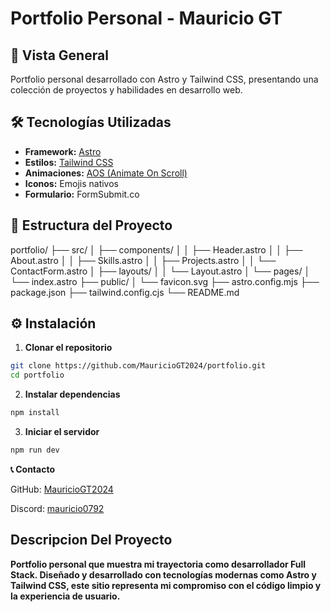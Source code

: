 # Portfolio Personal - Mauricio GT

## 🚀 Vista General

Portfolio personal desarrollado con Astro y Tailwind CSS, presentando una colección de proyectos y habilidades en desarrollo web.

## 🛠️ Tecnologías Utilizadas

- **Framework:** [Astro](https://astro.build/)
- **Estilos:** [Tailwind CSS](https://tailwindcss.com/)
- **Animaciones:** [AOS (Animate On Scroll)](https://michalsnik.github.io/aos/)
- **Iconos:** Emojis nativos
- **Formulario:** FormSubmit.co

## 📂 Estructura del Proyecto

portfolio/
├── src/
│ ├── components/
│ │ ├── Header.astro
│ │ ├── About.astro
│ │ ├── Skills.astro
│ │ ├── Projects.astro
│ │ └── ContactForm.astro
│ ├── layouts/
│ │ └── Layout.astro
│ └── pages/
│ └── index.astro
├── public/
│ └── favicon.svg
├── astro.config.mjs
├── package.json
├── tailwind.config.cjs
└── README.md

## ⚙️ Instalación

1. **Clonar el repositorio**
```bash
git clone https://github.com/MauricioGT2024/portfolio.git
cd portfolio
```
2. **Instalar dependencias**
```bash
npm install
```

3. **Iniciar el servidor**
```bash
npm run dev
```


 
**📞 Contacto**

GitHub: [MauricioGT2024](https://github.com/MauricioGT2024)

Discord: [mauricio0792](https://discord.com/users/mauricio0392)

## Descripcion Del Proyecto

**Portfolio personal que muestra mi trayectoria como desarrollador Full Stack. Diseñado y desarrollado con tecnologías modernas como Astro y Tailwind CSS, este sitio representa mi compromiso con el código limpio y la experiencia de usuario.**
